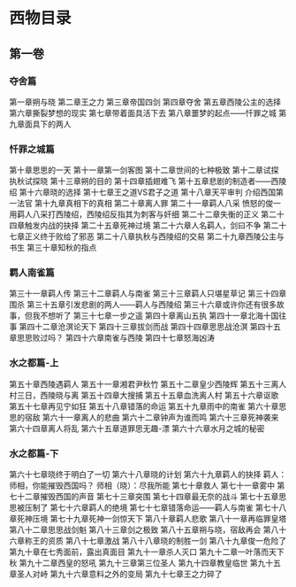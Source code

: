 #  西物目录

## 第一卷
### 夺舍篇
第一章朔与晓
第二章王之力
第三章帝国四剑
第四章夺舍
第五章西陵公主的选择
第六章撕裂梦想的现实
第七章带着面具活下去
第八章噩梦的起点——忏罪之城
第九章面具下的两人
### 忏罪之城篇
第十章思思的一天
第十一章第一剑客图
第十二章世间的七种极致
第十二章试探
执秋试探晓
第十三章朔的目的
第十四章插翅难飞
第十五章悲剧的制造者——西陵绍
第十六章晓的选择
第十七章王之道VS君子之道
第十八章天平审判
    介绍西国第一法官
第十九章真相下的真相
第二十章离人罪
第二十一章羁人八采
愤怒的俊一用羁人八采打西陵绍，西陵绍反指其为刺客与奸细
第二十二章失衡的正义
第二十四章触发内战的抉择
第二十五章死神过境
第二十六章人名羁人，剑曰不争
第二十七章正义终于败给了邪恶
第二十八章执秋与西陵绍的交易
第二十九章西陵公主与书生
第三十章知秋的指点

### 羁人南雀篇
第三十一章羁人传
第三十二章羁人与南雀
第三十三章羁人只堪星草记
第三十四章围杀
第三十五章引发悲剧的两人——羁人与西陵绍
第三十六章或许你还有很多故事，但我不想听了
第三十七章一步之遥
第四十章离山五执
第四十一章北海十国往事
第四十二章沧溟论天下
第四十三章拔剑而战
第四十四章思思战沧溟
第四十五章思思败过吗？
第四十六章南雀与西陵
第四十七章怒海凶涛

### 水之都篇-上
第五十章西陵遇羁人
第五十一章湘君尹秋竹
第五十二章皇少西陵辉
第五十三离人村三日，西陵晓与离
第五十四章大搜捕
第五十五章血洗离人村
第五十六章讴歌
第五十七章再见宁如狂
第五十八章错落的命运
第五十九章雨中的南雀
第六十章思思的宿敌
第六十一章离人的悲曲
第六十二章钟声为谁而鸣
第六十三章死神袭来
第六十四章离人将乱
第六十五章道罪思无趣-漂
第六十六章水月之城的秘密

### 水之都篇-下
第六十七章晓终于明白了一切
第六十八章晓的计划
第六十九章羁人的抉择
羁人：师相，你能摧毁西国吗？
师相（晓）：尽我所能
第七十章救人
第七十一章雾中
第七十二章摧毁西国的声音
第七十三章突围
第七十四章最无奈的战斗
第七十五章思思被压制了
第七十六章羁人的绝境
第七十七章错落命运——羁人与南雀
第七十八章死神压境
第七十九章死神一剑惊天下
第八十章羁人悲歌
第八十一章再临罪皇塔
第八十二章思思战剑魁
第八十三章剑之极致
第八十五章朔与晓，宿敌再会
第八十六章称王的资质
第八十七章激战
第八十八章晓的制胜一剑
第八十九章俊一危险了
第九十章在七秀面前，露出真面目
第九十一章杀人灭口
第九十二章一叶落而天下秋
第九十二章西皇的怒吼
第九十三章第三位圣人
第九十四章教皇临世
第九十五章圣人对峙
第九十六章意料之外的变局
第九十七章王之力碎了




















